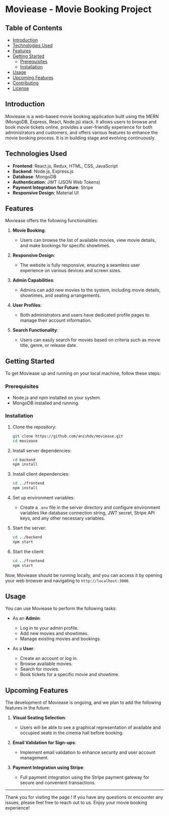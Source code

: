 # Moviease - Movie Booking Project

## Table of Contents

- [Introduction](#introduction)
- [Technologies Used](#technologies-used)
- [Features](#features)
- [Getting Started](#getting-started)
  - [Prerequisites](#prerequisites)
  - [Installation](#installation)
- [Usage](#usage)
- [Upcoming Features](#upcoming-features)
- [Contributing](#contributing)
- [License](#license)

## Introduction

Moviease is a web-based movie booking application built using the MERN (MongoDB, Express, React, Node.js) stack. It allows users to browse and book movie tickets online, provides a user-friendly experience for both administrators and customers, and offers various features to enhance the movie booking process. It is in building stage and evolving continuously.

## Technologies Used

- **Frontend**: React.js, Redux, HTML, CSS, JavaScript
- **Backend**: Node.js, Express.js
- **Database**: MongoDB
- **Authentication**: JWT (JSON Web Tokens)
- **Payment Integration for Future**: Stripe
- **Responsive Design**: Material UI

## Features

Moviease offers the following functionalities:

1. **Movie Booking**:

   - Users can browse the list of available movies, view movie details, and make bookings for specific showtimes.

2. **Responsive Design**:

   - The website is fully responsive, ensuring a seamless user experience on various devices and screen sizes.

3. **Admin Capabilities**:

   - Admins can add new movies to the system, including movie details, showtimes, and seating arrangements.

4. **User Profiles**:

   - Both administrators and users have dedicated profile pages to manage their account information.

5. **Search Functionality**:
   - Users can easily search for movies based on criteria such as movie title, genre, or release date.

## Getting Started

To get Moviease up and running on your local machine, follow these steps:

### Prerequisites

- Node.js and npm installed on your system.
- MongoDB installed and running.

### Installation

1. Clone the repository:

   ```bash
   git clone https://github.com/anishdv/moviease.git
   cd moviease
   ```

2. Install server dependencies:

   ```bash
   cd backend
   npm install
   ```

3. Install client dependencies:

   ```bash
   cd ../frontend
   npm install
   ```

4. Set up environment variables:

   - Create a `.env` file in the server directory and configure environment variables like database connection string, JWT secret, Stripe API keys, and any other necessary variables.

5. Start the server:

   ```bash
   cd ../backend
   npm start
   ```

6. Start the client:
   ```bash
   cd ../frontend
   npm start
   ```

Now, Moviease should be running locally, and you can access it by opening your web browser and navigating to `http://localhost:3000`.

## Usage

You can use Moviease to perform the following tasks:

- As an **Admin**:

  - Log in to your admin profile.
  - Add new movies and showtimes.
  - Manage existing movies and bookings.

- As a **User**:
  - Create an account or log in.
  - Browse available movies.
  - Search for movies.
  - Book tickets for a specific movie and showtime.

## Upcoming Features

The development of Moviease is ongoing, and we plan to add the following features in the future:

1. **Visual Seating Selection**:

   - Users will be able to see a graphical representation of available and occupied seats in the cinema hall before booking.

2. **Email Validation for Sign-ups**:

   - Implement email validation to enhance security and user account management.

3. **Payment Integration using Stripe**:
   - Full payment integration using the Stripe payment gateway for secure and convenient transactions.

---

Thank you for visiting the page ! If you have any questions or encounter any issues, please feel free to reach out to us. Enjoy your movie booking experience!
